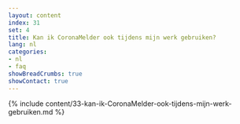 ```yaml
---
layout: content
index: 31
set: 4
title: Kan ik CoronaMelder ook tijdens mijn werk gebruiken?
lang: nl
categories:
- nl
- faq
showBreadCrumbs: true
showContact: true
---
```

{% include content/33-kan-ik-CoronaMelder-ook-tijdens-mijn-werk-gebruiken.md %}
